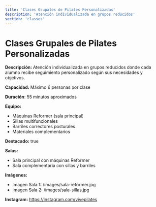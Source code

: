 ```yaml
---
title: 'Clases Grupales de Pilates Personalizadas'
description: 'Atención individualizada en grupos reducidos'
section: 'classes'
---
```


# Clases Grupales de Pilates Personalizadas

**Descripción:** Atención individualizada en grupos reducidos donde cada alumno recibe seguimiento personalizado según sus necesidades y objetivos.

**Capacidad:** Máximo 6 personas por clase

**Duración:** 55 minutos aproximados

**Equipo:**

- Máquinas Reformer (sala principal)
- Sillas multifuncionales
- Barriles correctores posturales
- Materiales complementarios

**Destacado:** true

**Salas:**

- Sala principal con máquinas Reformer
- Sala complementaria con sillas y barriles

**Imágenes:**

- Imagen Sala 1: /images/sala-reformer.jpg
- Imagen Sala 2: /images/sala-sillas.jpg

**Instagram:** https://instagram.com/vivepilates
